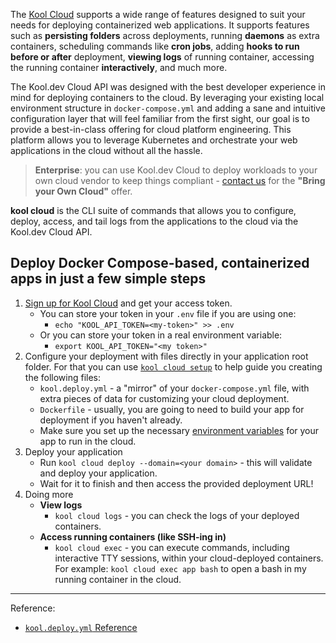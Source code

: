 The [Kool Cloud](https://kool.dev/cloud) supports a wide range of features designed to suit your needs for deploying containerized web applications. It supports features such as **persisting folders** across deployments, running **daemons** as extra containers, scheduling commands like **cron jobs**, adding **hooks to run before or after** deployment, **viewing logs** of running container, accessing the running container **interactively**, and much more.

The Kool.dev Cloud API was designed with the best developer experience in mind for deploying containers to the cloud. By leveraging your existing local environment structure in `docker-compose.yml` and adding a sane and intuitive configuration layer that will feel familiar from the first sight, our goal is to provide a best-in-class offering for cloud platform engineering. This platform allows you to leverage Kubernetes and orchestrate your web applications in the cloud without all the hassle.

> **Enterprise**: you can use Kool.dev Cloud to deploy workloads to your own cloud vendor to keep things compliant - [contact us](mailto:contact@kool.dev) for the **"Bring your Own Cloud"** offer.

**kool cloud** is the CLI suite of commands that allows you to configure, deploy, access, and tail logs from the applications to the cloud via the Kool.dev Cloud API.

## Deploy Docker Compose-based, containerized apps in just a few simple steps

1. [Sign up for Kool Cloud](https://kool.dev/register) and get your access token.
	- You can store your token in your `.env` file if you are using one:
		- `echo "KOOL_API_TOKEN=<my-token>" >> .env`
	- Or you can store your token in a real environment variable:
		- `export KOOL_API_TOKEN="<my token>"`
1. Configure your deployment with files directly in your application root folder. For that you can use [`kool cloud setup`](TODO:cloud-setup) to help guide you creating the following files:
	- `kool.deploy.yml` - a "mirror" of your `docker-compose.yml` file, with extra pieces of data for customizing your cloud deployment.
	- `Dockerfile` - usually, you are going to need to build your app for deployment if you haven't already.
	- Make sure you set up the necessary [environment variables](TODO:envs) for your app to run in the cloud.
1. Deploy your application
	- Run `kool cloud deploy --domain=<your domain>` - this will validate and deploy your application.
	- Wait for it to finish and then access the provided deployment URL!
1. Doing more
	- **View logs**
		- `kool cloud logs` - you can check the logs of your deployed containers.
	- **Access running containers (like SSH-ing in)**
		- `kool cloud exec` - you can execute commands, including interactive TTY sessions, within your cloud-deployed containers. For example: `kool cloud exec app bash` to open a bash in my running container in the cloud.

---

Reference:

- [`kool.deploy.yml` Reference](/docs/02-Kool-Cloud/20-kool.deploy.yml-Reference.md)
